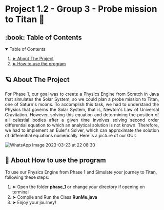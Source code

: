# Project 1.2 - Group 3 - Probe mission to Titan 🚀

<!-- TABLE OF CONTENTS -->
<h2 id="table-of-contents"> :book: Table of Contents</h2>

<details open="open">
  <summary>Table of Contents</summary>
  <ol>
    <li><a href="#about-the-project"> ➤ About The Project</a></li>
    <li><a href="#how-to-use-the-program"> ➤ How to use the program</a></li>
    </ol>
</details>
  
<!-- ABOUT THE PROJECT -->
<h2 id="about-the-project"> 🪐 About The Project</h2>
  
<p align="justify"> 
  For Phase 1, our goal was to create a Physics Engine from Scratch in Java that simulates the Solar System, so we could plan a probe mission to Titan, one of Saturn's moons. To accomplish this task, we had to understand the Physics that governs the Solar System, that is, Newton's Law of Universal Gravitation. However, solving this equation and determining the position of all celestial bodies after a given time involves solving second order differential equation to which an analytical solution is not known. Therefore, we had to implement an Euler's Solver, which can approximate the solution of differential equations numerically. Here is a picture of our GUI:
 
 ![WhatsApp Image 2023-03-23 at 22 08 30](https://user-images.githubusercontent.com/63432580/227376966-89d34516-bb56-4724-aa29-b92280146a4a.jpeg)


<!-- HOW TO USE THE PROGRAMM -->
<h2 id="how-to-use-the-program"> 💾 About How to use the program</h2>
  To use our Physics Engine from Phase 1 and Simulate your journey to Titan, following these steps:
<p align="justify"> 
   <ol>
    <li> ➤ Open the folder <strong>phase_1</strong> or change your directory if opening on terminal
    <li> ➤ Compile and Run the Class  <strong>RunMe.java</strong>
    <li> ➤ Enjoy your journey!
  </ol>
  </p>

  

